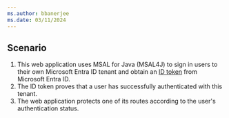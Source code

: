 ```yaml
---
ms.author: bbanerjee
ms.date: 03/11/2024
---
```


## Scenario

1. This web application uses MSAL for Java (MSAL4J) to sign in users to their own Microsoft Entra ID tenant and obtain an [ID token](/entra/identity-platform/id-tokens) from Microsoft Entra ID.
1. The ID token proves that a user has successfully authenticated with this tenant.
1. The web application protects one of its routes according to the user's authentication status.

